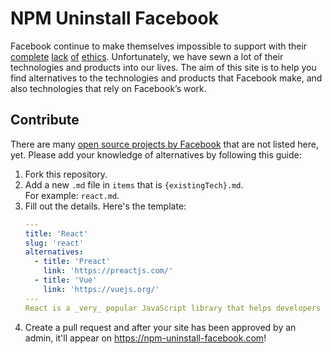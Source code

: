 # NPM Uninstall Facebook
Facebook continue to make themselves impossible to support with their [complete](https://techcrunch.com/2019/01/29/facebook-project-atlas/) [lack](https://www.theguardian.com/technology/2018/aug/16/facebook-myanmar-failure-blundering-toddler) [of](https://www.theguardian.com/news/2018/mar/17/cambridge-analytica-facebook-influence-us-election) [ethics](https://www.businessinsider.com/facebook-all-social-network-scandals-2018-12#january-2018-facebook-is-slammed-by-george-soros-1). Unfortunately, we have sewn a lot of their technologies and products into our lives. The aim of this site is to help you find alternatives to the technologies and products that Facebook make, and also technologies that rely on Facebook’s work.


## Contribute

There are many [open source projects by Facebook](https://opensource.facebook.com/) that are not listed here, yet. Please add your knowledge of alternatives by following this guide: 

1. Fork this repository.
2. Add a new `.md` file in `items` that is `{existingTech}.md`.<br />
   For example: `react.md`. 
3. Fill out the details. Here's the template:
    ```yaml
    ---
    title: 'React'
    slug: 'react'
    alternatives:
      - title: 'Preact'
        link: 'https://preactjs.com/'
      - title: 'Vue'
        link: 'https://vuejs.org/'
    ---
    React is a _very_ popular JavaScript library that helps developers create state-driven, component-based user interfaces.
    ```
4. Create a pull request and after your site has been approved by an admin, it'll appear on <https://npm-uninstall-facebook.com>!
